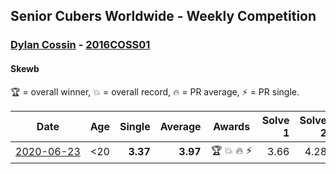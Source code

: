 ## Senior Cubers Worldwide - Weekly Competition
### [Dylan Cossin](../dylan_cossin.md) - [2016COSS01](https://www.worldcubeassociation.org/persons/2016COSS01?event=skewb)
#### Skewb

🏆 = overall winner, 💥 = overall record, 🔥 = PR average, ⚡ = PR single.

| Date | Age | Single | Average | Awards | Solve 1 | Solve 2 | Solve 3 | Solve 4 | Solve 5 | Video |
| :--: | :--: | --: | --: | :--: | --: | --: | --: | --: | --: | :-- |
| [<span style="white-space: nowrap">2020-06-23</span>](../../results/skewb/2020-06-23.md) | <20 | **3.37** | **3.97** | <span style="white-space: nowrap">🏆 💥 🔥 ⚡</span> | 3.66 | 4.28 | **3.37** | 7.02 | 3.96 | [Link](https://www.facebook.com/dylan.andrew1/videos/3097967856954645/) |


<!-- Global site tag (gtag.js) - Google Analytics -->
<script async src="https://www.googletagmanager.com/gtag/js?id=UA-86348435-3"></script>
<script>window.dataLayer = window.dataLayer || []; function gtag() {dataLayer.push(arguments);} gtag('js', new Date()); gtag('config', 'UA-86348435-3');</script>
